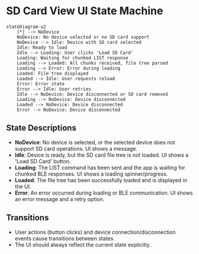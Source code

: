 # SD Card View UI State Machine

```mermaid
stateDiagram-v2
    [*] --> NoDevice
    NoDevice: No device selected or no SD card support
    NoDevice --> Idle: Device with SD card selected
    Idle: Ready to load
    Idle --> Loading: User clicks 'Load SD Card'
    Loading: Waiting for chunked LIST response
    Loading --> Loaded: All chunks received, file tree parsed
    Loading --> Error: Error during loading
    Loaded: File tree displayed
    Loaded --> Idle: User requests reload
    Error: Error state
    Error --> Idle: User retries
    Idle --> NoDevice: Device disconnected or SD card removed
    Loading --> NoDevice: Device disconnected
    Loaded --> NoDevice: Device disconnected
    Error --> NoDevice: Device disconnected
```

## State Descriptions
- **NoDevice**: No device is selected, or the selected device does not support SD card operations. UI shows a message.
- **Idle**: Device is ready, but the SD card file tree is not loaded. UI shows a 'Load SD Card' button.
- **Loading**: The LIST command has been sent and the app is waiting for chunked BLE responses. UI shows a loading spinner/progress.
- **Loaded**: The file tree has been successfully loaded and is displayed in the UI.
- **Error**: An error occurred during loading or BLE communication. UI shows an error message and a retry option.

## Transitions
- User actions (button clicks) and device connection/disconnection events cause transitions between states.
- The UI should always reflect the current state explicitly.
